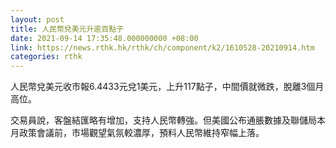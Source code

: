 ```yaml
---
layout: post
title: 人民幣兌美元升逾百點子
date: 2021-09-14 17:35:48.000000000 +08:00
link: https://news.rthk.hk/rthk/ch/component/k2/1610528-20210914.htm
categories: rthk
---
```


人民幣兌美元收市報6.4433元兌1美元，上升117點子，中間價就微跌，脫離3個月高位。

交易員說，客盤結匯略有增加，支持人民幣轉強。但美國公布通脹數據及聯儲局本月政策會議前，市場觀望氣氛較濃厚，預料人民幣維持窄幅上落。
